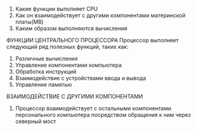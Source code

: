 1. Какие функции выполняет CPU
2. Как он взаимодействует с другими компонентами материнской платы(MB)
3. Каким образом выполняются вычисления

ФУНКЦИИ ЦЕНТРАЛЬНОГО ПРОЦЕССОРА
Процессор выполняет следующий ряд полезных функций, таких как:
1. Различные вычисления
2. Управление компонентами компьютера
3. Обработка инструкций
4. Взаимодействие с устройствами ввода и вывода
5. Управление памятью

ВЗАИМОДЕЙСТВИЕ С ДРУГИМИ КОМПОНЕНТАМИ
1. Процессор взаимодействует с остальными компонентами персонального компьютера посредством обращения к ним через северный мост  